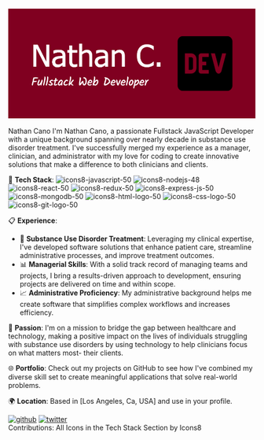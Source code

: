 ![Fullstack JavaScript Developer | 💼 Substance Use Disorder Treatment Expert](https://github.com/NathanSamuelCano/NathanSamuelCano/blob/main/github-header-image%20(3).png)

Nathan Cano
I'm Nathan Cano, a passionate Fullstack JavaScript Developer with a unique background spanning over nearly decade in substance use disorder treatment. I've successfully merged my experience as a manager, clinician, and administrator with my love for coding to create innovative solutions that make a difference to both clinicians and clients.

🔧 **Tech Stack**: 
![icons8-javascript-50](https://github.com/NathanSamuelCano/NathanSamuelCano/assets/141295266/12fb8261-36a8-496e-b661-b8e3a3db1e05)
![icons8-nodejs-48](https://github.com/NathanSamuelCano/NathanSamuelCano/assets/141295266/bb5a7874-7795-477e-b68a-54c76a86d03e)
![icons8-react-50](https://github.com/NathanSamuelCano/NathanSamuelCano/assets/141295266/523f7c3a-356e-4130-aa78-3d6e689f94ac)
![icons8-redux-50](https://github.com/NathanSamuelCano/NathanSamuelCano/assets/141295266/23c76624-ee6b-4aa3-b486-8cd0b93a3384)
![icons8-express-js-50](https://github.com/NathanSamuelCano/NathanSamuelCano/assets/141295266/da6b15f5-7f70-4715-8fbd-ef82b3e8c1a0)
![icons8-mongodb-50](https://github.com/NathanSamuelCano/NathanSamuelCano/assets/141295266/cd5709d8-3efd-41ae-90ab-6f72cbce4062)
![icons8-html-logo-50](https://github.com/NathanSamuelCano/NathanSamuelCano/assets/141295266/2039a7ad-f687-478b-8f94-e51791d689ed)
![icons8-css-logo-50](https://github.com/NathanSamuelCano/NathanSamuelCano/assets/141295266/79437491-48cd-46bb-9ebf-45c1e4a13af4)
![icons8-git-logo-50](https://github.com/NathanSamuelCano/NathanSamuelCano/assets/141295266/99f1a1f6-9abd-4cee-afab-302956128d25)


📋 **Experience**: 
- 🏥 **Substance Use Disorder Treatment**: Leveraging my clinical expertise, I've developed software solutions that enhance patient care, streamline administrative processes, and improve treatment outcomes.
- 📊 **Managerial Skills**: With a solid track record of managing teams and projects, I bring a results-driven approach to development, ensuring projects are delivered on time and within scope.
- 📈 **Administrative Proficiency**: My administrative background helps me create software that simplifies complex workflows and increases efficiency.

🌟 **Passion**: I'm on a mission to bridge the gap between healthcare and technology, making a positive impact on the lives of individuals struggling with substance use disorders by using technology to help clinicians focus on what matters most- their clients.

🌐 **Portfolio**: Check out my projects on GitHub to see how I've combined my diverse skill set to create meaningful applications that solve real-world problems.

🌍 **Location**: Based in [Los Angeles, Ca, USA]
and use in your profile.




[<img src='https://cdn.jsdelivr.net/npm/simple-icons@3.0.1/icons/github.svg' alt='github' height='40'>](https://github.com/NathanSamuelCanotwi)  [<img src='https://cdn.jsdelivr.net/npm/simple-icons@3.0.1/icons/twitter.svg' alt='twitter' height='40'>](https://twitter.com/scalablejoy)  
Contributions: 
All Icons in the Tech Stack Section by Icons8


